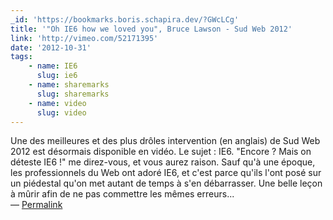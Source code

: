 ```yaml
---
_id: 'https://bookmarks.boris.schapira.dev/?GWcLCg'
title: '"Oh IE6 how we loved you", Bruce Lawson - Sud Web 2012'
link: 'http://vimeo.com/52171395'
date: '2012-10-31'
tags:
    - name: IE6
      slug: ie6
    - name: sharemarks
      slug: sharemarks
    - name: video
      slug: video
---
```


Une des meilleures et des plus drôles intervention (en anglais) de Sud Web 2012
est désormais disponible en vidéo. Le sujet : IE6. &quot;Encore ? Mais on
déteste IE6 !&quot; me direz-vous, et vous aurez raison. Sauf qu'à une époque,
les professionnels du Web ont adoré IE6, et c'est parce qu'ils l'ont posé sur un
piédestal qu'on met autant de temps à s'en débarrasser. Une belle leçon à mûrir
afin de ne pas commettre les mêmes erreurs... <br>&#8212;
<a href="https://bookmarks.boris.schapira.dev/?GWcLCg" title="Permalink">Permalink</a>
